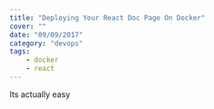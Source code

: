 ```yaml
---
title: "Deploying Your React Doc Page On Docker"
cover: ""
date: "09/09/2017"
category: "devops"
tags:
    - docker
    - react
---
```


Its actually easy
